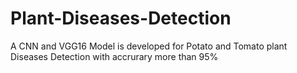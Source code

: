 # Plant-Diseases-Detection
A CNN and VGG16 Model is developed for Potato and Tomato plant Diseases Detection with accrurary more than 95%
